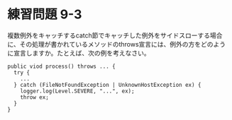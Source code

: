 # 練習問題 9-3

複数例外をキャッチするcatch節でキャッチした例外をサイドスローする場合に、その処理が書かれているメソッドのthrows宣言には、例外の方をどのように宣言しますか。たとえば、次の例を考えなさい。

    public viod process() throws ... {
      try {
        ...
      } catch (FileNotFoundException | UnknownHostException ex) {
        logger.log(Level.SEVERE, "...", ex);
        throw ex;
      }
    }
